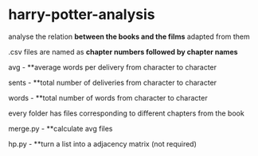 
# harry-potter-analysis
analyse the relation **between the books and the films** adapted from them

.csv files are named as **chapter numbers followed by chapter names**

avg - **average words per delivery from character to character

sents - **total number of deliveries from character to character

words - **total number of words from character to character

every folder has files corresponding to different chapters from the book

merge.py - **calculate avg files

hp.py - **turn a list into a adjacency matrix (not required)
